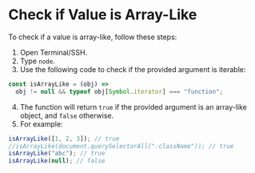 # Check if Value is Array-Like

To check if a value is array-like, follow these steps:

1. Open Terminal/SSH.
2. Type `node`.
3. Use the following code to check if the provided argument is iterable:

```js
const isArrayLike = (obj) =>
  obj != null && typeof obj[Symbol.iterator] === "function";
```

4. The function will return `true` if the provided argument is an array-like object, and `false` otherwise.
5. For example:

```js
isArrayLike([1, 2, 3]); // true
//isArrayLike(document.querySelectorAll(".className")); // true
isArrayLike("abc"); // true
isArrayLike(null); // false
```
